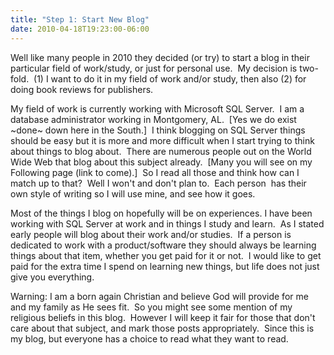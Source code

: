 ```yaml
---
title: "Step 1: Start New Blog"
date: 2010-04-18T19:23:00-06:00
---
```


Well like many people in 2010 they decided (or try) to start a blog in their particular field of work/study, or just for personal use.  My decision is two-fold.  (1) I want to do it in my field of work and/or study, then also (2) for doing book reviews for publishers.

My field of work is currently working with Microsoft SQL Server.  I am a database administrator working in Montgomery, AL.  [Yes we do exist ~done~ down here in the South.]  I think blogging on SQL Server things should be easy but it is more and more difficult when I start trying to think about things to blog about.  There are numerous people out on the World Wide Web that blog about this subject already.  [Many you will see on my Following page (link to come).]  So I read all those and think how can I match up to that?  Well I won't and don't plan to.  Each person  has their own style of writing so I will use mine, and see how it goes.

Most of the things I blog on hopefully will be on experiences. I have been working with SQL Server at work and in things I study and learn.  As I stated early people will blog about their work and/or studies.  If a person is dedicated to work with a product/software they should always be learning things about that item, whether you get paid for it or not.  I would like to get paid for the extra time I spend on learning new things, but life does not just give you everything.

Warning: I am a born again Christian and believe God will provide for me and my family as He sees fit.  So you might see some mention of my religious beliefs in this blog.  However I will keep it fair for those that don't care about that subject, and mark those posts appropriately.  Since this is my blog, but everyone has a choice to read what they want to read.
